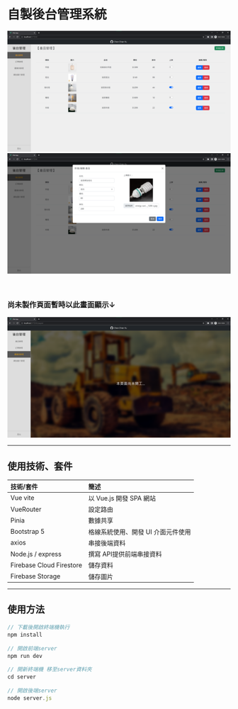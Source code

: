 # 自製後台管理系統

![image](demo_pic/ss01.png)
![image](demo_pic/ss02.png)

<br>

### 尚未製作頁面暫時以此畫面顯示↓

![image](demo_pic/ss03.png)

***

## 使用技術、套件

|  技術/套件   | 簡述  |
| :----- | :----- |
| Vue vite   | 以 Vue.js 開發 SPA 網站 |
| VueRouter  | 設定路由 |
| Pinia  | 數據共享 |
| Bootstrap 5  | 格線系統使用、開發 UI 介面元件使用 |
|axios|串接後端資料|
|Node.js / express| 撰寫 API提供前端串接資料 |
|Firebase Cloud Firestore |儲存資料|
|Firebase Storage |儲存圖片|
***

## 使用方法
```javascript
// 下載後開啟終端機執行
npm install
```

```javascript
// 開啟前端server
npm run dev
```

```javascript
// 開新終端機 移至server資料夾
cd server
```
```javascript
// 開啟後端server
node server.js
```
